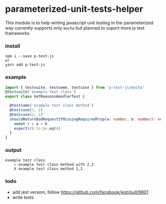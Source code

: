 # parameterized-unit-tests-helper
This module is to help writing javascript unit testing 
in the parameterized way
currently supports only `mocha` but planned to suport more js test frameworks

### install
```
npm i --save p-test-js
or
yarn add p-test-js
```

### example
```ts
import { testsuite, testname, testcase } from 'p-test-js/mocha'
@testsuite('example test class')
export class GetReasonsHandlerTest {

  @testname('example test class method')
  @testcase(1, 2)
  @testcase(2, 2)
  shouldReturnBadRequestIfMissingRequiredProp(a: number, b: number): void {
    const r = a + b
    expect(r).to.be.eq(4)
  }
}
```
### output
```
example test class
    ✓ example test class method with 2,2
    X example test class method 1,2
```

### todo
- add jest version, follow https://github.com/facebook/jest/pull/9801
- write tests
